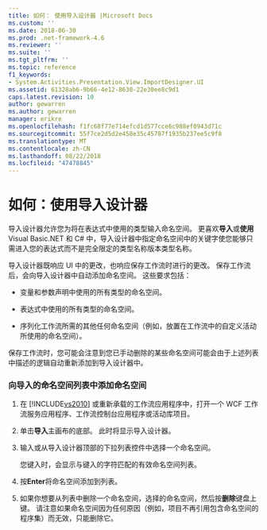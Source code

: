 ```yaml
---
title: 如何： 使用导入设计器 |Microsoft Docs
ms.custom: ''
ms.date: 2018-06-30
ms.prod: .net-framework-4.6
ms.reviewer: ''
ms.suite: ''
ms.tgt_pltfrm: ''
ms.topic: reference
f1_keywords:
- System.Activities.Presentation.View.ImportDesigner.UI
ms.assetid: 61328ab6-9b66-4e12-8630-22e30ee8c9d1
caps.latest.revision: 10
author: gewarren
ms.author: gewarren
manager: erikre
ms.openlocfilehash: f1fc68f77e714efcd1d577cce6c988ef0943d71c
ms.sourcegitcommit: 55f7ce2d5d2e458e35c45787f1935b237ee5c9f8
ms.translationtype: MT
ms.contentlocale: zh-CN
ms.lasthandoff: 08/22/2018
ms.locfileid: "47478845"
---
```

# <a name="how-to-use-the-imports-designer"></a>如何：使用导入设计器
导入设计器允许您为将在表达式中使用的类型输入命名空间。 更喜欢**导入**或**使用**Visual Basic.NET 和 C# 中，导入设计器中指定命名空间中的关键字使您能够只需进入您的表达式而不是完全限定的类型名称版本类型名称。  
  
 导入设计器既响应 UI 中的更改，也响应保存工作流时进行的更改。 保存工作流后，会向导入设计器中自动添加命名空间。 这些要求包括：  
  
-   变量和参数声明中使用的所有类型的命名空间。  
  
-   表达式中使用的所有类型的命名空间。  
  
-   序列化工作流所需的其他任何命名空间（例如，放置在工作流中的自定义活动所使用的命名空间）。  
  
 保存工作流时，您可能会注意到您已手动删除的某些命名空间可能会由于上述列表中描述的逻辑自动重新添加到导入设计器中。  
  
### <a name="to-add-a-namespace-to-the-list-of-imported-namespaces"></a>向导入的命名空间列表中添加命名空间  
  
1.  在 [!INCLUDE[vs2010](../includes/vs2010-md.md)] 或重新承载的工作流应用程序中，打开一个 WCF 工作流服务应用程序、工作流控制台应用程序或活动库项目。  
  
2.  单击**导入**主画布的底部。 此时将显示导入设计器。  
  
3.  输入或从导入设计器顶部的下拉列表控件中选择一个命名空间。  
  
     您键入时，会显示与键入的字符匹配的有效命名空间列表。  
  
4.  按**Enter**将命名空间添加到列表。  
  
5.  如果你想要从列表中删除一个命名空间，选择的命名空间，然后按**删除**键盘上键。 请注意如果命名空间因为任何原因（例如，项目不再引用包含命名空间的程序集）而无效，只能删除它。